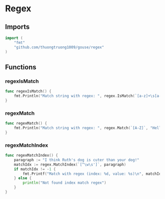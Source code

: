 # Regex

## Imports

```go
import (
	"fmt"
	"github.com/thuongtruong1009/gouse/regex"
)
```
## Functions


### regexIsMatch

```go
func regexIsMatch() {
	fmt.Println("Match string with regex: ", regex.IsMatch(`[a-z]+\s[a-z]+`, "hello world"))
}
```

### regexMatch

```go
func regexMatch() {
	fmt.Println("Match string with regex: ", regex.Match(`[A-Z]`, "Hello World 123"))
}
```

### regexMatchIndex

```go
func regexMatchIndex() {
	paragraph := "I think Ruth's dog is cuter than your dog!"
	matchIdx := regex.MatchIndex(`[^\w\s']`, paragraph)
	if matchIdx != -1 {
		fmt.Printf("Match with regex (index: %d, value: %s)\n", matchIdx, string(paragraph[matchIdx]))
	} else {
		println("Not found index match regex")
	}
}
```
